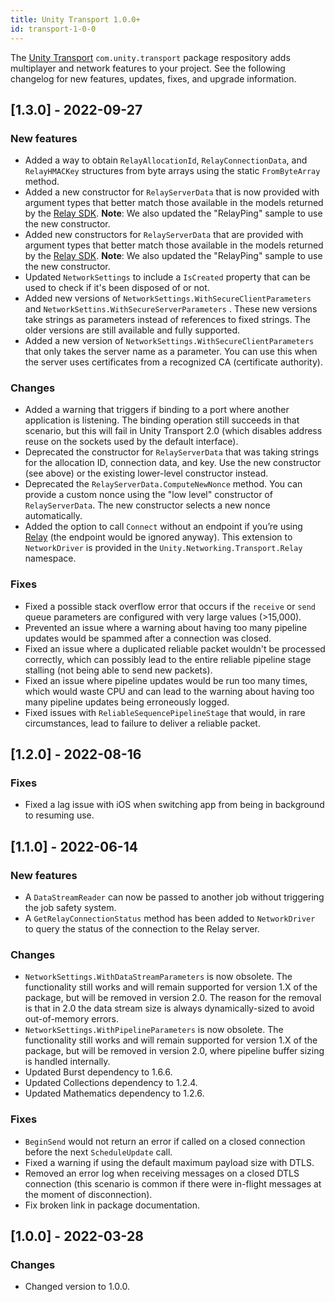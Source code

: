 ```yaml
---
title: Unity Transport 1.0.0+
id: transport-1-0-0
---
```


The [Unity Transport](../../transport/current/about) `com.unity.transport` package respository adds multiplayer and network features to your project. See the following changelog for new features, updates, fixes, and upgrade information.

## [1.3.0] - 2022-09-27

### New features

* Added a way to obtain `RelayAllocationId`, `RelayConnectionData`, and `RelayHMACKey` structures from byte arrays using the static `FromByteArray` method.
* Added a new constructor for `RelayServerData` that is now provided with argument types that better match those available in the models returned by the [Relay SDK](https://docs.unity.com/relay/SDK/sdk.html). **Note**: We also updated the "RelayPing" sample to use the new constructor.
* Added new constructors for `RelayServerData` that are provided with argument types that better match those available in the models returned by the [Relay SDK](https://docs.unity.com/relay/SDK/sdk.html). **Note**: We also updated the "RelayPing" sample to use the new constructor.
* Updated `NetworkSettings` to include a `IsCreated` property that can be used to check if it's been disposed of or not.
* Added new versions of `NetworkSettings.WithSecureClientParameters` and `NetworkSettins.WithSecureServerParameters` . These new versions take strings as parameters instead of references to fixed strings. The older versions are still available and fully supported.
* Added a new version of `NetworkSettings.WithSecureClientParameters` that only takes the server name as a parameter. You can use this when the server uses certificates from a recognized CA (certificate authority).

### Changes

* Added a warning that triggers if binding to a port where another application is listening. The binding operation still succeeds in that scenario, but this will fail in Unity Transport 2.0 (which disables address reuse on the sockets used by the default interface).
* Deprecated the constructor for `RelayServerData` that was taking strings for the allocation ID, connection data, and key. Use the new constructor (see above) or the existing lower-level constructor instead.
* Deprecated the `RelayServerData.ComputeNewNonce` method. You can provide a custom nonce using the "low level" constructor of `RelayServerData`. The new constructor selects a new nonce automatically.
* Added the option to call `Connect` without an endpoint if you’re using [Relay](https://docs.unity.com/relay) (the endpoint would be ignored anyway). This extension to `NetworkDriver` is provided in the `Unity.Networking.Transport.Relay` namespace.

### Fixes

* Fixed a possible stack overflow error that occurs if the `receive` or `send` queue parameters are configured with very large values (>15,000).
* Prevented an issue where a warning about having too many pipeline updates would be spammed after a connection was closed.
* Fixed an issue where a duplicated reliable packet wouldn't be processed correctly, which can possibly lead to the entire reliable pipeline stage stalling (not being able to send new packets).
* Fixed an issue where pipeline updates would be run too many times, which would waste CPU and can lead to the warning about having too many pipeline updates being erroneously logged.
* Fixed issues with `ReliableSequencePipelineStage` that would, in rare circumstances, lead to failure to deliver a reliable packet.

## [1.2.0] - 2022-08-16

### Fixes

* Fixed a lag issue with iOS when switching app from being in background to resuming use.

## [1.1.0] - 2022-06-14

### New features

* A `DataStreamReader` can now be passed to another job without triggering the job safety system.
* A `GetRelayConnectionStatus` method has been added to `NetworkDriver` to query the status of the connection to the Relay server.

### Changes

* `NetworkSettings.WithDataStreamParameters` is now obsolete. The functionality still works and will remain supported for version 1.X of the package, but will be removed in version 2.0. The reason for the removal is that in 2.0 the data stream size is always dynamically-sized to avoid out-of-memory errors.
* `NetworkSettings.WithPipelineParameters` is now obsolete. The functionality still works and will remain supported for version 1.X of the package, but will be removed in version 2.0, where pipeline buffer sizing is handled internally.
* Updated Burst dependency to 1.6.6.
* Updated Collections dependency to 1.2.4.
* Updated Mathematics dependency to 1.2.6.

### Fixes

* `BeginSend` would not return an error if called on a closed connection before the next `ScheduleUpdate` call.
* Fixed a warning if using the default maximum payload size with DTLS.
* Removed an error log when receiving messages on a closed DTLS connection (this scenario is common if there were in-flight messages at the moment of disconnection).
* Fix broken link in package documentation.

## [1.0.0] - 2022-03-28

### Changes

* Changed version to 1.0.0.